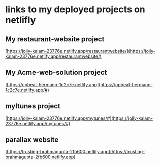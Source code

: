 # links to my deployed projects on netlifly

## My restaurant-website project
[https://jolly-kalam-23776e.netlify.app/restaurantwebsite/](https://jolly-kalam-23776e.netlify.app/restaurantwebsite/)

## My Acme-web-solution project
[https://upbeat-hermann-1c2c7e.netlify.app](https://upbeat-hermann-1c2c7e.netlify.app/#)


## myItunes project
[https://jolly-kalam-23776e.netlify.app/mytunes/#](https://jolly-kalam-23776e.netlify.app/mytunes/#)

## parallax website
[https://trusting-brahmagupta-2fb600.netlify.app](https://trusting-brahmagupta-2fb600.netlify.app)

